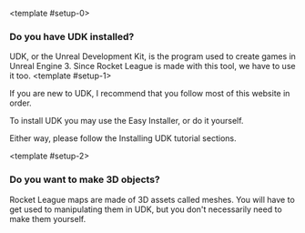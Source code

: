 <!-- markdownlint-disable-file MD041 -->
<template #setup-0>

### Do you have UDK installed?

UDK, or the Unreal Development Kit, is the program used to create games in Unreal Engine 3. Since Rocket League is made with this tool, we have to use it too.
</template>
<template #setup-1>

If you are new to UDK, I recommend that you follow most of this website in order.

To install UDK you may use the Easy Installer,
or do it yourself.

Either way, please follow the Installing UDK tutorial sections.

</template>

<template #setup-2>

### Do you want to make 3D objects?

Rocket League maps are made of 3D assets called meshes.
You will have to get used to manipulating them in UDK, but you don't necessarily need to make them yourself.

</template>
<template #setup-3>

UDK has a built-in tool called CSG that some find useful. However, it has severe limitations and will result in boxy, simple-looking maps.

For more detail, websites such as Sketchfab or cgtrader offer some free 3D models. The quality and versatility of free assets is wildly inconsistent, so your mileage may vary. Alternatively, you might find some people in the community willing to make 3D models for you.

But most importantly, please do not beg for or expect free 3D models. Some people go to university specifically to learn these skills, and it's hard work.

This website has extensive tutorials to help you learn how to make your own, which is my recommendation.

</template>
